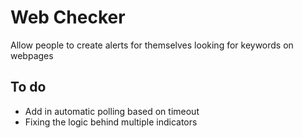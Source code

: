 # Web Checker

Allow people to create alerts for themselves looking for keywords on webpages

## To do

* Add in automatic polling based on timeout
* Fixing the logic behind multiple indicators